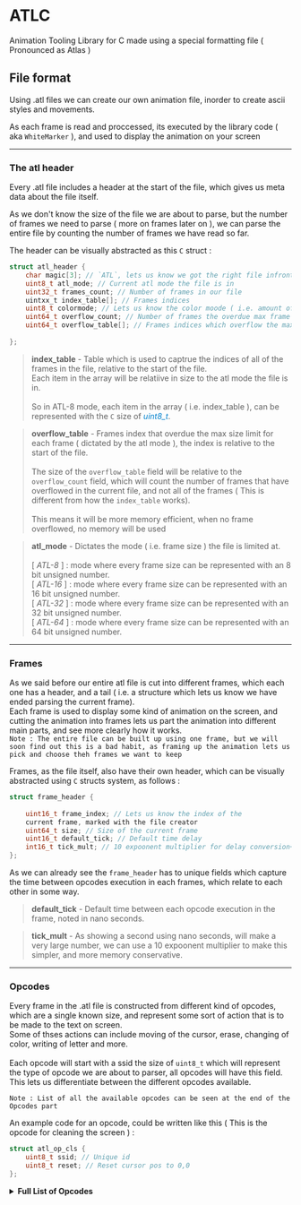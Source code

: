# ATLC
Animation Tooling Library for C made using a special formatting file
( Pronounced as Atlas )

## File format
Using .atl files we can create our own animation file, inorder to create ascii styles and movements.<br>

As each frame is read and proccessed, its executed by the library code ( aka `WhiteMarker` ), and used to display the animation on your screen<br>

---

### The atl header
Every .atl file includes a header at the start of the file, which gives us meta data about the file itself.<br>

As we don't know the size of the file we are about to parse, but the number of frames we need to parse ( more on frames later on ), we can parse the entire file by counting the number of frames we have read so far.<br>

The header can be visually abstracted as this `C` struct :<br>
```c
struct atl_header {
    char magic[3]; // `ATL`, lets us know we got the right file infront of us
    uint8_t atl_mode; // Current atl mode the file is in
    uint32_t frames_count; // Number of frames in our file
    uintxx_t index_table[]; // Frames indices
    uint8_t colormode; // Lets us know the color moode ( i.e. amount of bits per color the animation uses )
    uint64_t overflow_count; // Number of frames the overdue max frame size
    uint64_t overflow_table[]; // Frames indices which overflow the max frame size
    
};
```
><b>index_table</b> - Table which is used to captrue the indices of all of the frames in the file, relative to the start of the file.<br>
Each item in the array will be relatiive in size to the atl mode the file is in.<br><br>So in ATL-8 mode, each item in the array ( i.e. index_table ), can be represented with the `C` size of <font color="#0081cd"><i>uint8_t</i></font>.

><b>overflow_table</b> - Frames index that overdue the max size limit for each frame ( dictated by the atl mode ), the index is relative to the start of the file.<br><br>
The size of the `overflow_table` field will be relative to the `overflow_count` field, which will count the number of frames that have overflowed in the current file, and not all of the frames ( This is different from how the `index_table` works).<br><br>This means it will be more memory efficient, when no frame overflowed, no memory will be used

><b>atl_mode</b> - Dictates the mode ( i.e. frame size ) the file is limited at.<br><br>
[ <i>ATL-8</i> ] : mode where every frame size can be represented with an 8 bit unsigned number.<br>
[ <i>ATL-16</i> ] : mode where every frame size can be represented with an 16 bit unsigned number.<br>
[ <i>ATL-32</i> ] : mode where every frame size can be represented with an 32 bit unsigned number.<br>
[ <i>ATL-64</i> ] : mode where every frame size can be represented with an 64 bit unsigned number.<br>



---

### Frames
As we said before our entire atl file is cut into different frames, which each one has a header, and a tail ( i.e. a structure which lets us know we have ended parsing the current frame).<br>
Each frame is used to display some kind of animation on the screen, and cutting the animation into frames lets us part the animation into different main parts, and see more clearly how it works.<br>
`Note : The entire file can be built up using one frame, but we will soon find out this is a bad habit, as framing up the animation lets us pick and choose theh frames we want to keep`<br>

Frames, as the file itself, also have their own header,
which can be visually abstracted using `C` structs system, as follows :<br>

```c
struct frame_header {
    
    uint16_t frame_index; // Lets us know the index of the 
    current frame, marked with the file creator
    uint64_t size; // Size of the current frame
    uint16_t default_tick; // Default time delay
    int16_t tick_mult; // 10 expoonent multiplier for delay conversion+
};
```

As we can already see the `frame_header` has to unique fields which capture the time between opcodes execution in each frames, which relate to each other in some way.<br>

><b>default_tick</b> - Default time between each opcode execution in the frame, noted in nano seconds.<br>

><b>tick_mult</b> - As showing a second using nano seconds, will make a very large number, we can use a 10 expoonent multiplier to make this simpler, and more memory conservative.

---

### Opcodes
Every frame in the .atl file is constructed from different kind of opcodes, which are a single known size, and represent some sort of action that is to be made to the text on screen.<br>
Some of thses actions can include moving of the cursor, erase, changing of color, writing of letter and more.<br><br>
Each opcode will start with a ssid the size of `uint8_t` which will represent the type of opcode we are about to parser, all opcodes will have this field. This lets us differentiate between the different opcodes available.<br>

`Note : List of all the available opcodes can be seen at the end of the Opcodes part`

An example code for an opcode, could be written like this ( This is the opcode for cleaning the screen ) :

```c
struct atl_op_cls {
    uint8_t ssid; // Unique id
    uint8_t reset; // Reset cursor pos to 0,0
};
```


<details>
  <summary><b>Full List of Opcodes</b></summary>
    <ol type = "1">
    <li>
        <details><summary>Clear Screen</summary>
        The clears screen opcode, does as what its name suggests.<br>
        Its structure in code can be represented using c strucures this way :<br>
        ```c
        struct atl_op_cls {
        }```
    </li>
  </ol>
  </details>
</details>


